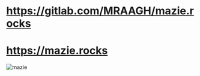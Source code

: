 # https://gitlab.com/MRAAGH/mazie.rocks

# https://mazie.rocks

![mazie](https://mazie.rocks/img/stick_mazie.png)
